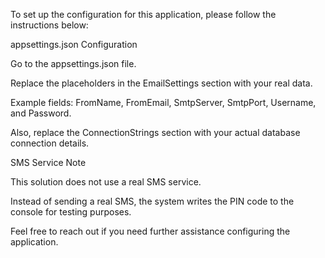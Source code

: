 ﻿To set up the configuration for this application, please follow the instructions below:

appsettings.json Configuration

Go to the appsettings.json file.

Replace the placeholders in the EmailSettings section with your real data.

Example fields: FromName, FromEmail, SmtpServer, SmtpPort, Username, and Password.

Also, replace the ConnectionStrings section with your actual database connection details.


SMS Service Note

This solution does not use a real SMS service.

Instead of sending a real SMS, the system writes the PIN code to the console for testing purposes.

Feel free to reach out if you need further assistance configuring the application.
